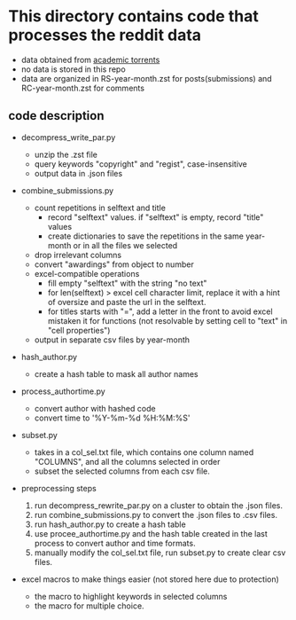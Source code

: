 # This directory contains code that processes the reddit data
* data obtained from [academic torrents](https://academictorrents.com/)
* no data is stored in this repo
* data are organized in RS-year-month.zst for posts(submissions) and RC-year-month.zst for comments

## code description
* decompress_write_par.py
  * unzip the .zst file
  * query keywords "copyright" and "regist", case-insensitive
  * output data in .json files
 
* combine_submissions.py
  * count repetitions in selftext and title
    * record "selftext" values. if "selftext" is empty, record "title" values
    * create dictionaries to save the repetitions in the same year-month or in all the files we selected
  * drop irrelevant columns
  * convert "awardings" from object to number
  * excel-compatible operations
    * fill empty "selftext" with the string "no text"
    * for len(selftext) > excel cell character limit, replace it with a hint of oversize and paste the url in the selftext.
    * for titles starts with "=", add a letter in the front to avoid excel mistaken it for functions (not resolvable by setting cell to "text" in "cell properties")
  * output in separate csv files by year-month
 
* hash_author.py
   * create a hash table to mask all author names
 
* process_authortime.py
   * convert author with hashed code
   * convert time to '%Y-%m-%d %H:%M:%S'
 
* subset.py
   * takes in a col_sel.txt file, which contains one column named "COLUMNS", and all the columns selected in order
   * subset the selected columns from each csv file.

* preprocessing steps
   1. run decompress_rewrite_par.py on a cluster to obtain the .json files.
   2. run combine_submissions.py to convert the .json files to .csv files.
   3. run hash_author.py to create a hash table
   4. use procee_authortime.py and the hash table created in the last process to convert author and time formats.
   5. manually modify the col_sel.txt file, run subset.py to create clear csv files.
 
* excel macros to make things easier (not stored here due to protection)
   * the macro to highlight keywords in selected columns
   * the macro for multiple choice.
